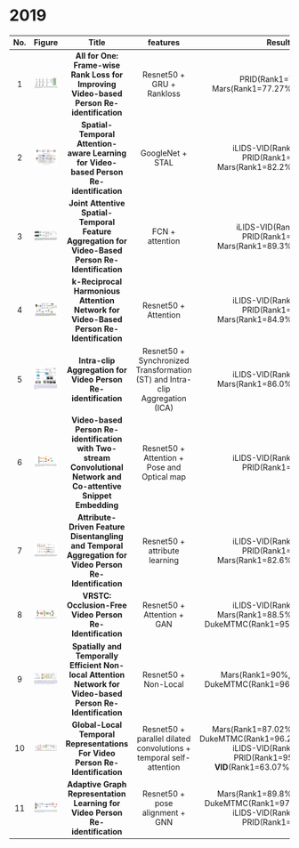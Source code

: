 # 2019   

                             
|No.|Figure   |Title   |features | Results  |Pub.  |Links|
|:-----:|:-----:|:-----:|:-----:|:---:|:---:|:------:|
|1|![ICASSP)](data/1.png)|__All for One: Frame-wise Rank Loss for Improving Video-based Person Re-identification__|Resnet50 + GRU + Rankloss|PRID(Rank1=75.17%) Mars(Rank1=77.27%,mAP=64.76%)|__ICASSP2019__|[paper](https://ieeexplore.ieee.org/stamp/stamp.jsp?tp=&arnumber=8682292)|
|2|![ITIP](data/2.png)|__Spatial-Temporal Attention-aware Learning for Video-based Person Re-identification__|GoogleNet + STAL|iLIDS-VID(Rank1=82.8%) PRID(Rank1=92.7%) Mars(Rank1=82.2%,mAP=73.5%)|__ITIP2019__|[paper](https://ieeexplore.ieee.org/stamp/stamp.jsp?tp=&arnumber=8675957)|
|3|![Access](data/3.png)|__Joint Attentive Spatial-Temporal Feature Aggregation for Video-Based Person Re-Identification__|FCN + attention|iLIDS-VID(Rank1=76%) PRID(Rank1=97.4%) Mars(Rank1=89.3%,mAP=74.9%)|__IEEE Access__|[paper](https://ieeexplore.ieee.org/stamp/stamp.jsp?tp=&arnumber=8675282)|
|4|![Access](data/4.png)|__k-Reciprocal Harmonious Attention Network for Video-Based Person Re-Identification__|Resnet50 + Attention|iLIDS-VID(Rank1=80.3%) PRID(Rank1=90.0%) Mars(Rank1=84.9%,mAp=76.7%)|__IEEE Access__|[paper](https://ieeexplore.ieee.org/stamp/stamp.jsp?tp=&arnumber=8643936)|
|5|![arixv](data/5.png)|__Intra-clip Aggregation for Video Person Re-identification__|Resnet50 + Synchronized Transformation (ST) and Intra-clip Aggregation (ICA)|iLIDS-VID(Rank1=88.7%) Mars(Rank1=86.0%,mAP=80.8%)|__Arxiv 2019__|[paper](https://arxiv.org/abs/1905.01722.pdf)|
|6|![arixv](data/6.png)|__Video-based Person Re-identification with Two-stream Convolutional Network and Co-attentive Snippet Embedding__|Resnet50 + Attention + Pose and Optical map|iLIDS-VID(Rank1=88.7%) PRID(Rank1=94.4%)|__Arxiv 2019__|[paper](https://arxiv.org/pdf/1905.11862.pdf)|
|7|![cvpr2019](data/7.png)|__Attribute-Driven Feature Disentangling and Temporal Aggregation for Video Person Re-Identification__|Resnet50 + attribute learning|iLIDS-VID(Rank1=86.3%) PRID(Rank1=93.9%) Mars(Rank1=82.6%,mAP=71.2%)|__CVPR2019__|[paper](http://openaccess.thecvf.com/content_CVPR_2019/papers/Zhao_Attribute-Driven_Feature_Disentangling_and_Temporal_Aggregation_for_Video_Person_Re-Identification_CVPR_2019_paper.pdf)|
|8|![cvpr2019](data/8.png)|__VRSTC: Occlusion-Free Video Person Re-Identification__|Resnet50 + Attention + GAN|iLIDS-VID(Rank1=83.4%) Mars(Rank1=88.5%,mAP=82.3%) DukeMTMC(Rank1=95.0%,mAP=93.5%)|__CVPR2019__|[paper](http://openaccess.thecvf.com/content_CVPR_2019/papers/Hou_VRSTC_Occlusion-Free_Video_Person_Re-Identification_CVPR_2019_paper.pdf)|
|9|![BMVC2019](data/9.png)|__Spatially and Temporally Efficient Non-local Attention Network for Video-based Person Re-Identification__|Resnet50 + Non-Local|Mars(Rank1=90%,mAP=82.8%) DukeMTMC(Rank1=96.3%,mAP=94.9%)|__BMVC2019__|[paper](https://arxiv.org/pdf/1908.01683.pdf) [code](https://github.com/jackie840129/STE-NVAN)|
|10|![ICCV2019](data/10.png)|__Global-Local Temporal Representations For Video Person Re-Identification__|Resnet50 + parallel dilated convolutions + temporal self-attention|Mars(Rank1=87.02%,mAP=78.47%) DukeMTMC(Rank1=96.29%,mAP=93.74%) iLIDS-VID(Rank1=86.0%) PRID(Rank1=95.5%) **LS-VID**(Rank1=63.07%,mAP=44.32%)|__ICCV2019__|[paper](https://arxiv.org/pdf/1908.10049.pdf)|
|11|![IEEE TIP](data/11.png)|__Adaptive Graph Representation Learning for Video Person Re-identification__|Resnet50 + pose alignment  + GNN|Mars(Rank1=89.8%,mAP=81.1%) DukeMTMC(Rank1=97.0%,mAP=95.4%) iLIDS-VID(Rank1=84.5%) PRID(Rank1=94.6%) |__IEEE TIP__|[paper](https://arxiv.org/pdf/1909.02240.pdf)|
